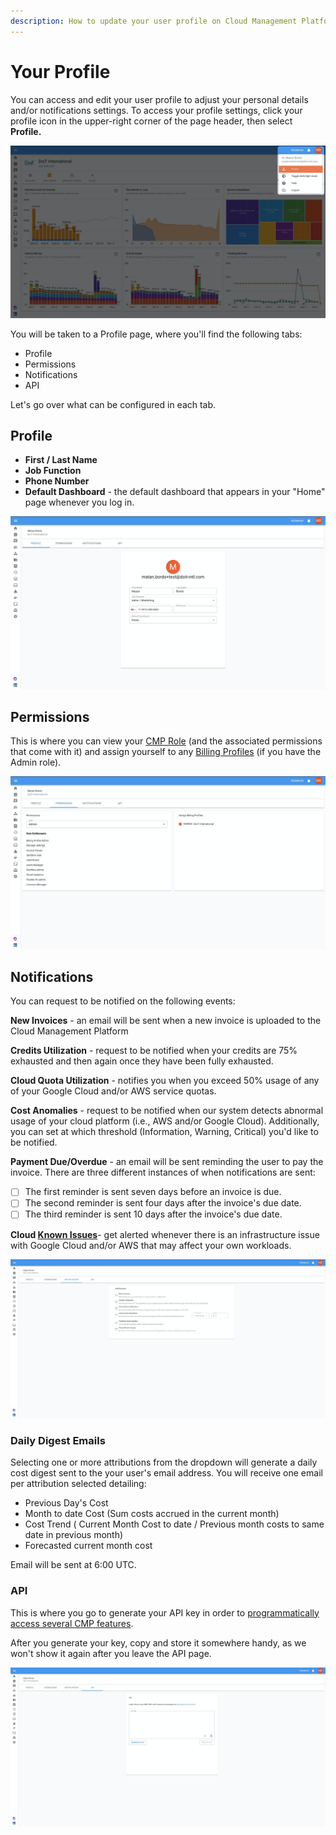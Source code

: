 ```yaml
---
description: How to update your user profile on Cloud Management Platform
---
```


# Your Profile

You can access and edit your user profile to adjust your personal details and/or notifications settings. To access your profile settings, click your profile icon in the upper-right corner of the page header, then select **Profile.**

![A screenshot showing the location of the _Profile_ option](<../.gitbook/assets/image (11).png>)

You will be taken to a Profile page, where you'll find the following tabs:

* Profile
* Permissions
* Notifications
* API

Let's go over what can be configured in each tab.

## Profile

* **First / Last Name**
* **Job Function**
* **Phone Number**
* **Default Dashboard** - the default dashboard that appears in your "Home" page whenever you log in.

![A screenshot of the _Profile_ tab](<../.gitbook/assets/image (7).png>)

## Permissions

This is where you can view your [CMP Role](../user-management/manage-roles.md) (and the associated permissions that come with it) and assign yourself to any [Billing Profiles](../invoices-and-payments/setting-up-a-new-billing-profile.md) (if you have the Admin role).

![A screenshot of the _Permissions_](<../.gitbook/assets/image (8).png>)

## Notifications

You can request to be notified on the following events:

**New Invoices** - an email will be sent when a new invoice is uploaded to the Cloud Management Platform

**Credits Utilization** - request to be notified when your credits are 75% exhausted and then again once they have been fully exhausted.

**Cloud Quota Utilization** - notifies you when you exceed 50% usage of any of your Google Cloud and/or AWS service quotas.

**Cost Anomalies** - request to be notified when our system detects abnormal usage of your cloud platform (i.e., AWS and/or Google Cloud). Additionally, you can set at which threshold (Information, Warning, Critical) you'd like to be notified.

**Payment Due/Overdue** - an email will be sent reminding the user to pay the invoice. There are three different instances of when notifications are sent:

* [ ] The first reminder is sent seven days before an invoice is due.
* [ ] The second reminder is sent four days after the invoice's due date.
* [ ] The third reminder is sent 10 days after the invoice's due date.

**Cloud [Known Issues](../tickets/cloud-infrastructure-known-issues.md)**- get alerted whenever there is an infrastructure issue with Google Cloud and/or AWS that may affect your own workloads.

![A screenshot of the _Notifications_ tab](<../.gitbook/assets/image (9).png>)

### Daily Digest Emails

Selecting one or more attributions from the dropdown will generate a daily cost digest sent to the your user's email address.  You will receive one email per attribution selected detailing:

* Previous Day's Cost
* Month to date Cost (Sum costs accrued in the current month)
* Cost Trend ( Current Month Cost to date / Previous month costs to same date in previous month)
* Forecasted current month cost

Email will be sent at 6:00 UTC.

### API

This is where you go to generate your API key in order to [programmatically access several CMP features](../apis/developer-hub.md).

After you generate your key, copy and store it somewhere handy, as we won't show it again after you leave the API page.

![A screenshot of the _API_ tab](<../.gitbook/assets/image (16).png>)
